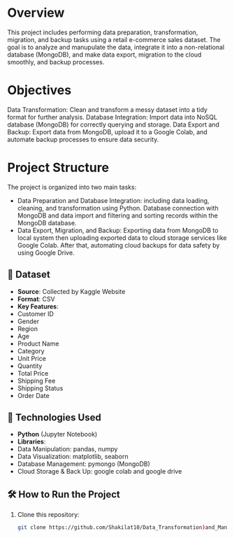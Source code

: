 # Overview
This project includes performing data preparation, transformation, migration, and backup tasks using a retail e-commerce sales dataset. The goal is to analyze and manupulate the data,
integrate it into a non-relational database (MongoDB), and make data export, migration to the cloud smoothly, and backup processes.

# Objectives
Data Transformation: Clean and transform a messy dataset into a tidy format for further analysis.
Database Integration: Import data into NoSQL database (MongoDB) for correctly querying and storage.
Data Export and Backup: Export data from MongoDB, upload it to a Google Colab, and automate backup processes to ensure data security.

# Project Structure
The project is organized into two main tasks:
- Data Preparation and Database Integration: including data loading, cleaning, and transformation using Python.
  Database connection with MongoDB and data import and filtering and sorting records within the MongoDB database.
- Data Export, Migration, and Backup: Exporting data from MongoDB to local system then uploading exported data to cloud storage services like Google Colab.
  After that, automating cloud backups for data safety by using Google Drive.

## 📂 Dataset

- **Source**: Collected by Kaggle Website
- **Format**: CSV
- **Key Features**:
- Customer ID
- Gender
- Region
- Age
- Product Name
- Category
- Unit Price
- Quantity
- Total Price
- Shipping Fee
- Shipping Status
- Order Date
  
## 🔧 Technologies Used

- **Python** (Jupyter Notebook)
- **Libraries**:
- Data Manipulation: pandas, numpy
- Data Visualization: matplotlib, seaborn
- Database Management: pymongo (MongoDB)
- Cloud Storage & Back Up: google colab and google drive
  
## 🛠 How to Run the Project  
1. Clone this repository:  
   ```bash
   git clone https://github.com/Shakilat10/Data_Transformation)and_Management/blob/main/README.md
